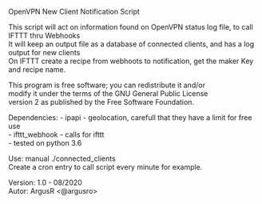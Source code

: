    OpenVPN New Client Notification Script

   This script will act on information found on OpenVPN status log file, to call IFTTT thru Webhooks<br/>
   It will keep an output file as a database of connected clients, and has a log output for new clients<br/>
   On IFTTT create a recipe from webhoots to notification, get the maker Key and recipe name.<br/>

   This program is free software; you can redistribute it and/or<br/>
   modify it under the terms of the GNU General Public License<br/>
   version 2 as published by the Free Software Foundation.<br/>

   Dependencies: 
    - ipapi - geolocation, carefull that they have a limit for free use<br/>
    - ifttt_webhook - calls for ifttt<br/>
    - tested on python 3.6<br/>

   Use: manual ./connected_clients<br/>
   Create a cron entry to call script every minute for example.<br/>

   Version: 1.0 - 08/2020<br/>
   Autor: ArgusR <@argusro>
